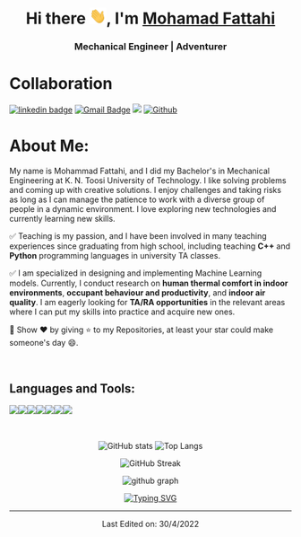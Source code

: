 <h1 align="center">Hi there <img src="https://raw.githubusercontent.com/ABSphreak/ABSphreak/master/gifs/Hi.gif" width="30px">, I'm <a  href="https://https://github.com/MoFattahi/">Mohamad Fattahi </a></h1>
<h3 align="center">Mechanical Engineer | Adventurer </h3>
<p align="center">

<h1> Collaboration</h1>

[![linkedin badge](https://img.shields.io/badge/mohamadfattahi-30302f?style=flat&logo=linkedin)](https://www.linkedin.com/in/mohamadfattahi/)
[![Gmail Badge](https://img.shields.io/badge/mohamadfattahi20@gmail.com-30302f?style=flat&logo=Gmail&logoColor=red)](mailto:mohamadfattahi20@gmail.com)
<img src="https://komarev.com/ghpvc/?username=MoFattahi&style=plastic" />
[![Github](https://img.shields.io/github/followers/MoFattahi?label=Follow&style=social)](https://github.com/MoFattahi)


<h1> About Me:</h1>

My name is Mohammad Fattahi, and I did my Bachelor's in Mechanical Engineering at K. N. Toosi University of Technology. I like solving problems and coming up with creative solutions. I enjoy challenges and taking risks as long as I can manage the patience to work with a diverse group of people in a dynamic environment. I love exploring new technologies and currently learning new skills. <br>


✅ Teaching is my passion, and I have been involved in many teaching experiences since graduating from high school, including teaching **C++** and **Python** programming languages in university TA classes.

✅ I am specialized in designing and implementing Machine Learning models. Currently, I conduct research on **human thermal comfort in indoor environments**, **occupant behaviour and productivity**, and **indoor air quality**. I am eagerly looking for **TA/RA opportunities** in the relevant areas where I can put my skills into practice and acquire new ones.

📍 Show ❤ by giving ⭐ to my Repositories, at least your star could make someone's day 😄.

<br>

<h2 align="left">Languages and Tools:</h2>
<p align="left"><img src="https://img.icons8.com/color/48/4a90e2/python--v1.png"/><img src="https://img.icons8.com/color/48/4a90e2/c-plus-plus-logo.png"/><img src="https://img.icons8.com/fluency/48/matlab.png"/><img src="https://img.icons8.com/color/48/4a90e2/java-coffee-cup-logo--v1.png"/><img src="https://img.icons8.com/color/48/4a90e2/visual-studio-code-2019.png"/><img src="https://img.icons8.com/color/48/4a90e2/git.png"/><img src="https://img.icons8.com/fluent/48/4a90e2/github.png"/> </p>

<br>
<div align="center">

![GitHub stats](https://github-readme-stats.vercel.app/api?username=MoFattahi&theme=midnight-purple&show_icons=true&count_private=true&hide_title=true&hide_border=true&card_width=300&card_height=400)
![Top Langs](https://github-readme-stats.vercel.app/api/top-langs/?username=MoFattahi&layout=default&theme=midnight-purple&hide=html&hide_border=true&card_width=400&card_height=300)

![GitHub Streak](http://github-readme-streak-stats.herokuapp.com?user=MoFattahi&theme=gotham&hide_border=true&date_format=M%20j%5B%2C%20Y%5D&card_width=300&card_height=400)

![github graph](https://activity-graph.herokuapp.com/graph?username=MoFattahi&theme=gotham&card_width=300&card_height=400)


[![Typing SVG](https://readme-typing-svg.herokuapp.com/?lines=Thanks+For+Visiting+My+Profile!!&center=true&color="FF0000"&card_width=300&card_height=400)](https://github.com/MoFattahi)

---

Last Edited on: 30/4/2022
